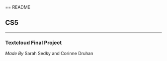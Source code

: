 == README

## CS5

---------------------

### Textcloud Final Project

*Made By* Sarah Sedky and Corinne Druhan
